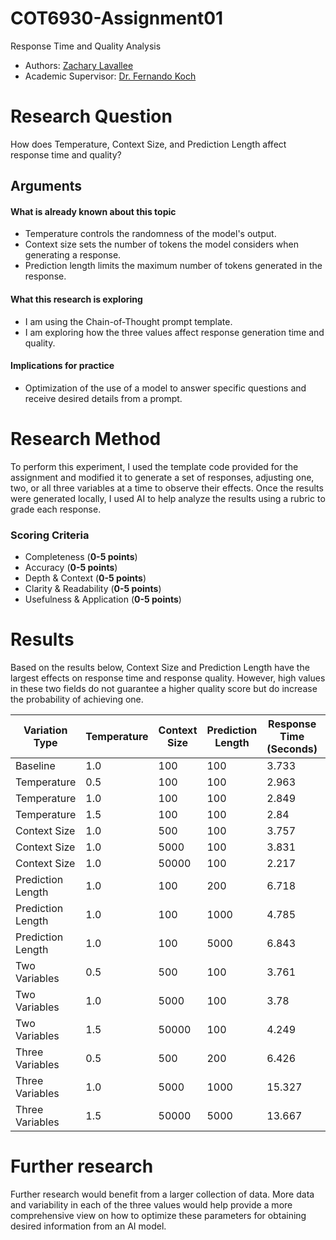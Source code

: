 # COT6930-Assignment01

Response Time and Quality Analysis 

* Authors: [Zachary Lavallee](https://github.com/zacharylavallee/COT6930-Assignment01)
* Academic Supervisor: [Dr. Fernando Koch](http://www.fernandokoch.me)

# Research Question 

How does Temperature, Context Size, and Prediction Length affect response time and quality?

## Arguments

#### What is already known about this topic

* Temperature controls the randomness of the model's output.
* Context size sets the number of tokens the model considers when generating a response.
* Prediction length limits the maximum number of tokens generated in the response.

#### What this research is exploring

* I am using the Chain-of-Thought prompt template.
* I am exploring how the three values affect response generation time and quality.

#### Implications for practice

* Optimization of the use of a model to answer specific questions and receive desired details from a prompt.

# Research Method

To perform this experiment, I used the template code provided for the assignment and modified it to generate a set of responses, adjusting one, two, or all three variables at a time to observe their effects. Once the results were generated locally, I used AI to help analyze the results using a rubric to grade each response.

### Scoring Criteria

* Completeness (**0-5 points**)   
* Accuracy (**0-5 points**)  
* Depth & Context (**0-5 points**)  
* Clarity & Readability (**0-5 points**)  
* Usefulness & Application (**0-5 points**)  

# Results

Based on the results below, Context Size and Prediction Length have the largest effects on response time and response quality. However, high values in these two fields do not guarantee a higher quality score but do increase the probability of achieving one.

| Variation Type  | Temperature | Context Size | Prediction Length | Response Time (Seconds) | Score |
|----------------|------------|--------------|--------------------|---------------|---------------------|
| Baseline       | 1.0        | 100          | 100                | 3.733         | 22 |
| Temperature    | 0.5        | 100          | 100                | 2.963         | 22 |
| Temperature    | 1.0        | 100          | 100                | 2.849         | 20 |
| Temperature    | 1.5        | 100          | 100                | 2.84          | 22 |
| Context Size   | 1.0        | 500          | 100                | 3.757         | 20 |
| Context Size   | 1.0        | 5000         | 100                | 3.831         | 19 |
| Context Size   | 1.0        | 50000        | 100                | 2.217         | 16 |
| Prediction Length | 1.0     | 100          | 200                | 6.718         | 24 |
| Prediction Length | 1.0     | 100          | 1000               | 4.785         | 22 |
| Prediction Length | 1.0     | 100          | 5000               | 6.843         | 24 |
| Two Variables  | 0.5        | 500          | 100                | 3.761         | 20 |
| Two Variables  | 1.0        | 5000         | 100                | 3.78          | 21 |
| Two Variables  | 1.5        | 50000        | 100                | 4.249         | 21 |
| Three Variables | 0.5       | 500          | 200                | 6.426         | 22 |
| Three Variables | 1.0       | 5000         | 1000               | 15.327        | 24 |
| Three Variables | 1.5       | 50000        | 5000               | 13.667        | 21 |

# Further research

Further research would benefit from a larger collection of data. More data and variability in each of the three values would help provide a more comprehensive view on how to optimize these parameters for obtaining desired information from an AI model.








